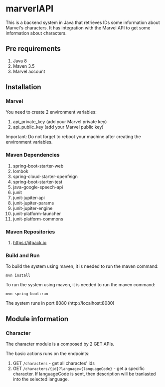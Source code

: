 # marverlAPI

This is a backend system in Java that retrieves IDs some information about Marvel's characters. 
It has integration with the Marvel API to get some information about characters.

## Pre requirements

1. Java 8
2. Maven 3.5
4. Marvel account

## Installation

### Marvel

You need to create 2 environment variables:

1. api_private_key (add your Marvel private key)
2. api_public_key (add your Marvel public key)

Important: Do not forget to reboot your machine after creating the environment variables.

### Maven Dependencies

1. spring-boot-starter-web
2. lombok
3. spring-cloud-starter-openfeign
4. spring-boot-starter-test
5. java-google-speech-api 
6. junit
7. junit-jupiter-api
8. junit-jupiter-params
9. junit-jupiter-engine
10. junit-platform-launcher
11. junit-platform-commons

### Maven Repositories

1. https://jitpack.io

### Build and Run

To build the system using maven, it is needed to run the maven command:

```
mvn install
```

To run the system using maven, it is needed to run the maven command: 

```
mvn spring-boot:run
```

The system runs in port 8080 (http://localhost:8080)

## Module information

### Character

The character module is a composed by 2 GET APIs.

The basic actions runs on the endpoints:

1. GET `/characters` - get all charactes' ids
2. GET `/characters/{id}?language={languageCode}` - get a specific character. If languageCode is sent, then description will be tranlasted into the selected language.
